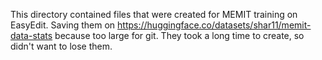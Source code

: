 This directory contained files that were created for MEMIT training on EasyEdit. Saving them on https://huggingface.co/datasets/shar11/memit-data-stats because too large for git. They took a long time to create, so didn't want to lose them.
